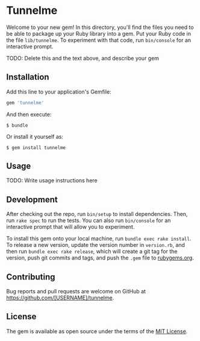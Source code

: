 # Tunnelme

Welcome to your new gem! In this directory, you'll find the files you need to be able to package up your Ruby library into a gem. Put your Ruby code in the file `lib/tunnelme`. To experiment with that code, run `bin/console` for an interactive prompt.

TODO: Delete this and the text above, and describe your gem

## Installation

Add this line to your application's Gemfile:

```ruby
gem 'tunnelme'
```

And then execute:

    $ bundle

Or install it yourself as:

    $ gem install tunnelme

## Usage

TODO: Write usage instructions here

## Development

After checking out the repo, run `bin/setup` to install dependencies. Then, run `rake spec` to run the tests. You can also run `bin/console` for an interactive prompt that will allow you to experiment.

To install this gem onto your local machine, run `bundle exec rake install`. To release a new version, update the version number in `version.rb`, and then run `bundle exec rake release`, which will create a git tag for the version, push git commits and tags, and push the `.gem` file to [rubygems.org](https://rubygems.org).

## Contributing

Bug reports and pull requests are welcome on GitHub at https://github.com/[USERNAME]/tunnelme.

## License

The gem is available as open source under the terms of the [MIT License](http://opensource.org/licenses/MIT).
